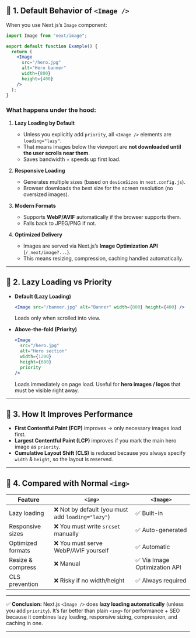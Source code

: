 ## 🔹 1. Default Behavior of `<Image />`

When you use Next.js’s `Image` component:

```jsx
import Image from "next/image";

export default function Example() {
  return (
    <Image
      src="/hero.jpg"
      alt="Hero banner"
      width={800}
      height={400}
    />
  );
}
```

### What happens under the hood:

1. **Lazy Loading by Default**

   * Unless you explicitly add `priority`, all `<Image />` elements are `loading="lazy"`.
   * That means images below the viewport are **not downloaded until the user scrolls near them**.
   * Saves bandwidth + speeds up first load.

2. **Responsive Loading**

   * Generates multiple sizes (based on `deviceSizes` in `next.config.js`).
   * Browser downloads the best size for the screen resolution (no oversized images).

3. **Modern Formats**

   * Supports **WebP/AVIF** automatically if the browser supports them.
   * Falls back to JPEG/PNG if not.

4. **Optimized Delivery**

   * Images are served via Next.js’s **Image Optimization API** (`/_next/image?...`).
   * This means resizing, compression, caching handled automatically.

---

## 🔹 2. Lazy Loading vs Priority

* **Default (Lazy Loading)**

  ```jsx
  <Image src="/banner.jpg" alt="Banner" width={800} height={400} />
  ```

  Loads only when scrolled into view.

* **Above-the-fold (Priority)**

  ```jsx
  <Image
    src="/hero.jpg"
    alt="Hero section"
    width={1200}
    height={600}
    priority
  />
  ```

  Loads immediately on page load.
  Useful for **hero images / logos** that must be visible right away.

---

## 🔹 3. How It Improves Performance

* **First Contentful Paint (FCP)** improves → only necessary images load first.
* **Largest Contentful Paint (LCP)** improves if you mark the main hero image as `priority`.
* **Cumulative Layout Shift (CLS)** is reduced because you always specify `width` & `height`, so the layout is reserved.

---

## 🔹 4. Compared with Normal `<img>`

| Feature           | `<img>`                                          | `<Image>`                    |
| ----------------- | ------------------------------------------------ | ---------------------------- |
| Lazy loading      | ❌ Not by default (you must add `loading="lazy"`) | ✅ Built-in                   |
| Responsive sizes  | ❌ You must write `srcset` manually               | ✅ Auto-generated             |
| Optimized formats | ❌ You must serve WebP/AVIF yourself              | ✅ Automatic                  |
| Resize & compress | ❌ Manual                                         | ✅ Via Image Optimization API |
| CLS prevention    | ❌ Risky if no width/height                       | ✅ Always required            |

---

✅ **Conclusion:**
Next.js `<Image />` does **lazy loading automatically** (unless you add `priority`).
It’s far better than plain `<img>` for performance + SEO because it combines lazy loading, responsive sizing, compression, and caching in one.

---


